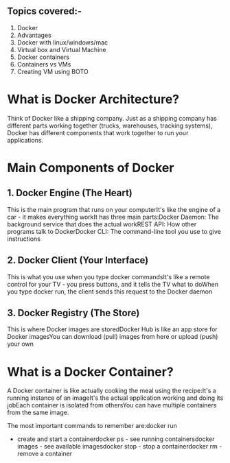 ## Topics covered:-
1. Docker
2. Advantages
3. Docker with linux/windows/mac
4. Virtual box and Virtual Machine
5. Docker containers
6. Containers vs VMs
7. Creating VM using BOTO

# What is Docker Architecture?
Think of Docker like a shipping company. Just as a shipping company has different parts working together (trucks, warehouses, tracking systems), Docker has different components that work together to run your applications.
# Main Components of Docker
## 1. Docker Engine (The Heart)
This is the main program that runs on your computerIt's like the engine of a car - it makes everything workIt has three main parts:Docker Daemon: The background service that does the actual workREST API: How other programs talk to DockerDocker CLI: The command-line tool you use to give instructions
## 2. Docker Client (Your Interface)
This is what you use when you type docker commandsIt's like a remote control for your TV - you press buttons, and it tells the TV what to doWhen you type docker run, the client sends this request to the Docker daemon
## 3. Docker Registry (The Store)
This is where Docker images are storedDocker Hub is like an app store for Docker imagesYou can download (pull) images from here or upload (push) your own
# What is a Docker Container?
A Docker container is like actually cooking the meal using the recipe:It's a running instance of an imageIt's the actual application working and doing its jobEach container is isolated from othersYou can have multiple containers from the same image.


The most important commands to remember are:docker run
- create and start a containerdocker ps - see running containersdocker images - see available imagesdocker stop - stop a containerdocker rm - remove a container
